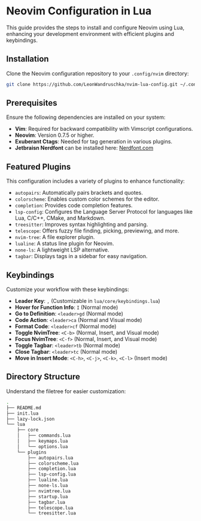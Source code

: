 # Neovim Configuration in Lua

This guide provides the steps to install and configure Neovim using Lua, enhancing your development environment with efficient plugins and keybindings.

## Installation

Clone the Neovim configuration repository to your `.config/nvim` directory:

```bash
git clone https://github.com/LeonWandruschka/nvim-lua-config.git ~/.config/nvim
```

## Prerequisites

Ensure the following dependencies are installed on your system:

- **Vim**: Required for backward compatibility with Vimscript configurations.
- **Neovim**: Version 0.7.5 or higher.
- **Exuberant Ctags**: Needed for tag generation in various plugins.
- **Jetbraisn Nerdfont** can be installed here: [Nerdfont.com](https://www.nerdfonts.com/font-downloads)

## Featured Plugins

This configuration includes a variety of plugins to enhance functionality:

- `autopairs`: Automatically pairs brackets and quotes.
- `colorscheme`: Enables custom color schemes for the editor.
- `completion`: Provides code completion features.
- `lsp-config`: Configures the Language Server Protocol for languages like Lua, C/C++, CMake, and Markdown.
- `treesitter`: Improves syntax highlighting and parsing.
- `telescope`: Offers fuzzy file finding, picking, previewing, and more.
- `nvim-tree`: A file explorer plugin.
- `lualine`: A status line plugin for Neovim.
- `none-ls`: A lightweight LSP alternative.
- `tagbar`: Displays tags in a sidebar for easy navigation.

## Keybindings

Customize your workflow with these keybindings:

- **Leader Key**: `,` (Customizable in `lua/core/keybindings.lua`)
- **Hover for Function Info**: `I` (Normal mode)
- **Go to Definition**: `<leader>gd` (Normal mode)
- **Code Action**: `<leader>ca` (Normal and Visual mode)
- **Format Code**: `<leader>cf` (Normal mode)
- **Toggle NvimTree**: `<C-b>` (Normal, Insert, and Visual mode)
- **Focus NvimTree**: `<C-f>` (Normal, Insert, and Visual mode)
- **Toggle Tagbar**: `<leader>tb` (Normal mode)
- **Close Tagbar**: `<leader>tc` (Normal mode)
- **Move in Insert Mode**: `<C-h>`, `<C-j>`, `<C-k>`, `<C-l>` (Insert mode)

## Directory Structure

Understand the filetree for easier customization:

```zsh
.
├── README.md
├── init.lua
├── lazy-lock.json
└── lua
    ├── core
    │   ├── commands.lua
    │   ├── keymaps.lua
    │   └── options.lua
    └── plugins
        ├── autopairs.lua
        ├── colorscheme.lua
        ├── completion.lua
        ├── lsp-config.lua
        ├── lualine.lua
        ├── none-ls.lua
        ├── nvimtree.lua
        ├── startup.lua
        ├── tagbar.lua
        ├── telescope.lua
        └── treesitter.lua
```
